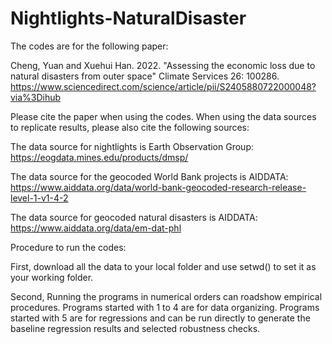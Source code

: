 # Nightlights-NaturalDisaster

The codes are for the following paper:

Cheng, Yuan and Xuehui Han. 2022. "Assessing the economic loss due to natural disasters from outer space" Climate Services 26: 100286.
https://www.sciencedirect.com/science/article/pii/S2405880722000048?via%3Dihub

Please cite the paper when using the codes. When using the data sources to replicate results, please also cite the following sources: 

The data source for nightlights is Earth Observation Group:
https://eogdata.mines.edu/products/dmsp/

The data source for the geocoded World Bank projects is AIDDATA:
https://www.aiddata.org/data/world-bank-geocoded-research-release-level-1-v1-4-2

The data source for geocoded natural disasters is AIDDATA:
https://www.aiddata.org/data/em-dat-phl


Procedure to run the codes:

First, download all the data to your local folder and use setwd() to set it as your working folder.

Second, Running the programs in numerical orders can roadshow empirical procedures. Programs started with 1 to 4 are for data organizing. Programs started with 5 are for regressions and can be run directly to generate the baseline regression results and selected robustness checks. 

